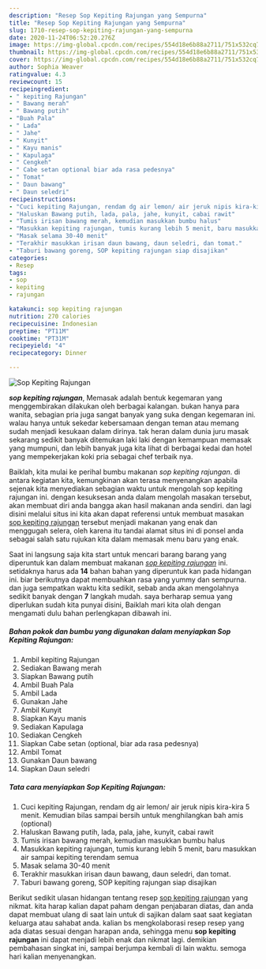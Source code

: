 ```yaml
---
description: "Resep Sop Kepiting Rajungan yang Sempurna"
title: "Resep Sop Kepiting Rajungan yang Sempurna"
slug: 1710-resep-sop-kepiting-rajungan-yang-sempurna
date: 2020-11-24T06:52:20.276Z
image: https://img-global.cpcdn.com/recipes/554d18e6b88a2711/751x532cq70/sop-kepiting-rajungan-foto-resep-utama.jpg
thumbnail: https://img-global.cpcdn.com/recipes/554d18e6b88a2711/751x532cq70/sop-kepiting-rajungan-foto-resep-utama.jpg
cover: https://img-global.cpcdn.com/recipes/554d18e6b88a2711/751x532cq70/sop-kepiting-rajungan-foto-resep-utama.jpg
author: Sophia Weaver
ratingvalue: 4.3
reviewcount: 15
recipeingredient:
- " kepiting Rajungan"
- " Bawang merah"
- " Bawang putih"
- "Buah Pala"
- " Lada"
- " Jahe"
- " Kunyit"
- " Kayu manis"
- " Kapulaga"
- " Cengkeh"
- " Cabe setan optional biar ada rasa pedesnya"
- " Tomat"
- " Daun bawang"
- " Daun seledri"
recipeinstructions:
- "Cuci kepiting Rajungan, rendam dg air lemon/ air jeruk nipis kira-kira 5 menit. Kemudian bilas sampai bersih untuk menghilangkan bah amis (optional)"
- "Haluskan Bawang putih, lada, pala, jahe, kunyit, cabai rawit"
- "Tumis irisan bawang merah, kemudian masukkan bumbu halus"
- "Masukkan kepiting rajungan, tumis kurang lebih 5 menit, baru masukkan air sampai kepiting terendam semua"
- "Masak selama 30-40 menit"
- "Terakhir masukkan irisan daun bawang, daun seledri, dan tomat."
- "Taburi bawang goreng, SOP kepiting rajungan siap disajikan"
categories:
- Resep
tags:
- sop
- kepiting
- rajungan

katakunci: sop kepiting rajungan 
nutrition: 270 calories
recipecuisine: Indonesian
preptime: "PT11M"
cooktime: "PT31M"
recipeyield: "4"
recipecategory: Dinner

---
```



![Sop Kepiting Rajungan](https://img-global.cpcdn.com/recipes/554d18e6b88a2711/751x532cq70/sop-kepiting-rajungan-foto-resep-utama.jpg)

<b><i>sop kepiting rajungan</i></b>, Memasak adalah bentuk kegemaran yang menggembirakan dilakukan oleh berbagai kalangan. bukan hanya para wanita, sebagian pria juga sangat banyak yang suka dengan kegemaran ini. walau hanya untuk sekedar kebersamaan dengan teman atau memang sudah menjadi kesukaan dalam dirinya. tak heran dalam dunia juru masak sekarang sedikit banyak ditemukan laki laki dengan kemampuan memasak yang mumpuni, dan lebih banyak juga kita lihat di berbagai kedai dan hotel yang mempekerjakan koki pria sebagai chef terbaik nya.



Baiklah, kita mulai ke perihal bumbu makanan <i>sop kepiting rajungan</i>. di antara kegiatan kita, kemungkinan akan terasa menyenangkan apabila sejenak kita menyediakan sebagian waktu untuk mengolah sop kepiting rajungan ini. dengan kesuksesan anda dalam mengolah masakan tersebut, akan membuat diri anda bangga akan hasil makanan anda sendiri. dan lagi disini melalui situs ini kita akan dapat referensi untuk membuat masakan <u>sop kepiting rajungan</u> tersebut menjadi makanan yang enak dan menggugah selera, oleh karena itu tandai alamat situs ini di ponsel anda sebagai salah satu rujukan kita dalam memasak menu baru yang enak.


Saat ini langsung saja kita start untuk mencari barang barang yang diperuntuk kan dalam membuat makanan <u><i>sop kepiting rajungan</i></u> ini. setidaknya harus ada <b>14</b> bahan bahan yang diperuntuk kan pada hidangan ini. biar berikutnya dapat membuahkan rasa yang yummy dan sempurna. dan juga sempatkan waktu kita sedikit, sebab anda akan mengolahnya sedikit banyak dengan <b>7</b> langkah mudah. saya berharap semua yang diperlukan sudah kita punyai disini, Baiklah mari kita olah dengan mengamati dulu bahan perlengkapan dibawah ini.

<!--inarticleads1-->

##### Bahan pokok dan bumbu yang digunakan dalam menyiapkan Sop Kepiting Rajungan:

1. Ambil  kepiting Rajungan
1. Sediakan  Bawang merah
1. Siapkan  Bawang putih
1. Ambil Buah Pala
1. Ambil  Lada
1. Gunakan  Jahe
1. Ambil  Kunyit
1. Siapkan  Kayu manis
1. Sediakan  Kapulaga
1. Sediakan  Cengkeh
1. Siapkan  Cabe setan (optional, biar ada rasa pedesnya)
1. Ambil  Tomat
1. Gunakan  Daun bawang
1. Siapkan  Daun seledri




<!--inarticleads2-->

##### Tata cara menyiapkan Sop Kepiting Rajungan:

1. Cuci kepiting Rajungan, rendam dg air lemon/ air jeruk nipis kira-kira 5 menit. Kemudian bilas sampai bersih untuk menghilangkan bah amis (optional)
1. Haluskan Bawang putih, lada, pala, jahe, kunyit, cabai rawit
1. Tumis irisan bawang merah, kemudian masukkan bumbu halus
1. Masukkan kepiting rajungan, tumis kurang lebih 5 menit, baru masukkan air sampai kepiting terendam semua
1. Masak selama 30-40 menit
1. Terakhir masukkan irisan daun bawang, daun seledri, dan tomat.
1. Taburi bawang goreng, SOP kepiting rajungan siap disajikan




Berikut sedikit ulasan hidangan tentang resep <u>sop kepiting rajungan</u> yang nikmat. kita harap kalian dapat paham dengan penjabaran diatas, dan anda dapat membuat ulang di saat lain untuk di sajikan dalam saat saat kegiatan keluarga atau sahabat anda. kalian bs mengkolaborasi resep resep yang ada diatas sesuai dengan harapan anda, sehingga menu <b>sop kepiting rajungan</b> ini dapat menjadi lebih enak dan nikmat lagi. demikian pembahasan singkat ini, sampai berjumpa kembali di lain waktu. semoga hari kalian menyenangkan.
